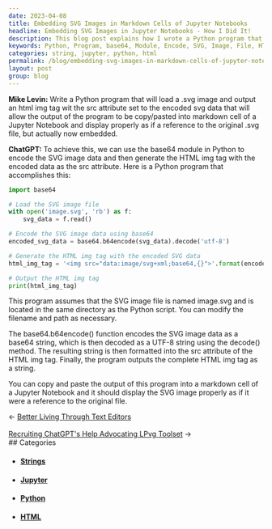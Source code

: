 ```yaml
---
date: 2023-04-08
title: Embedding SVG Images in Markdown Cells of Jupyter Notebooks
headline: Embedding SVG Images in Jupyter Notebooks - How I Did It!
description: This blog post explains how I wrote a Python program that uses the base64 module to encode an SVG image file, generates an HTML img tag with the encoded data as the src attribute, and outputs the HTML img tag as a string. This allows the image to be displayed properly in a markdown cell of a Jupyter Notebook, making it easy to reference the original file. Read on to find out how I did it!
keywords: Python, Program, base64, Module, Encode, SVG, Image, File, HTML, img, Tag, src, Attribute, Output, String, Display, Properly, Markdown, Cell, Jupyter, Notebook, Reference, Original
categories: string, jupyter, python, html
permalink: /blog/embedding-svg-images-in-markdown-cells-of-jupyter-notebooks/
layout: post
group: blog
---
```



**Mike Levin:** Write a Python program that will load a .svg image and output an html img
tag wit the src attribute set to the encoded svg data that will allow the
output of the program to be copy/pasted into markdown cell of a Jupyter
Notebook and display properly as if a reference to the original .svg file, but
actually now embedded.

**ChatGPT:** To achieve this, we can use the base64 module in Python to encode the
SVG image data and then generate the HTML img tag with the encoded data as the
src attribute. Here is a Python program that accomplishes this:

```python
import base64

# Load the SVG image file
with open('image.svg', 'rb') as f:
    svg_data = f.read()

# Encode the SVG image data using base64
encoded_svg_data = base64.b64encode(svg_data).decode('utf-8')

# Generate the HTML img tag with the encoded SVG data
html_img_tag = '<img src="data:image/svg+xml;base64,{}">'.format(encoded_svg_data)

# Output the HTML img tag
print(html_img_tag)
```

This program assumes that the SVG image file is named image.svg and is located
in the same directory as the Python script. You can modify the filename and
path as necessary.

The base64.b64encode() function encodes the SVG image data as a base64 string,
which is then decoded as a UTF-8 string using the decode() method. The
resulting string is then formatted into the src attribute of the HTML img tag.
Finally, the program outputs the complete HTML img tag as a string.

You can copy and paste the output of this program into a markdown cell of a
Jupyter Notebook and it should display the SVG image properly as if it were a
reference to the original file.


<div class="arrow-links"><div class="post-nav-prev"><span class="arrow">&larr;&nbsp;</span><a href="/blog/better-living-through-text-editors/">Better Living Through Text Editors</a></div> &nbsp; <div class="post-nav-next"><a href="/blog/recruiting-chatgpt-s-help-advocating-lpvg-toolset/">Recruiting ChatGPT's Help Advocating LPvg Toolset</a><span class="arrow">&nbsp;&rarr;</span></div></div>
## Categories

<ul>
<li><h4><a href='/string/'>Strings</a></h4></li>
<li><h4><a href='/jupyter/'>Jupyter</a></h4></li>
<li><h4><a href='/python/'>Python</a></h4></li>
<li><h4><a href='/html/'>HTML</a></h4></li></ul>